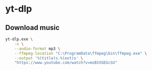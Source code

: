 # yt-dlp

## Download music

```bash
yt-dlp.exe \
	-x \
	--audio-format mp3 \
	--ffmpeg-location "C:\ProgramData\ffmpeg\bin\ffmpeg.exe" \
	--output '%(title)s.%(ext)s' \
	"https://www.youtube.com/watch?v=mzB1VGEGcSU"
```
